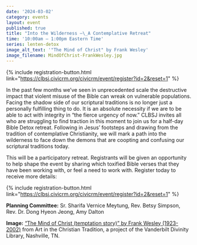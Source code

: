 ```yaml
---
date: '2024-03-02'
category: events
layout: event
published: true
title: "Into the Wilderness —\_A Contemplative Retreat"
time: '10:00am – 1:00pm Eastern Time'
series: lenten-detox
image_alt_text: '"The Mind of Christ" by Frank Wesley'
image_filename: MindOfChrist-FrankWesley.jpg
---
```

{% include registration-button.html link="https://clbsj.civicrm.org/civicrm/event/register?id=2&reset=1" %}

In the past few months we’ve seen in unprecedented scale the destructive impact that violent misuse of the Bible can wreak on vulnerable populations. Facing the shadow side of our scriptural traditions is no longer just a personally fulfilling thing to do. It is an absolute necessity if we are to be able to act with integrity in “the fierce urgency of now.” CLBSJ invites all who are struggling to find traction in this moment to join us for a half-day Bible Detox retreat. Following in Jesus’ footsteps and drawing from the tradition of contemplative Christianity, we will mark a path into the wilderness to face down the demons that are coopting and confusing our scriptural traditions today. 

This will be a participatory retreat. Registrants will be given an opportunity to help shape the event by sharing which toxified Bible verses that they have been working with, or feel a need to work with. Register today to receive more details:

{% include registration-button.html link="https://clbsj.civicrm.org/civicrm/event/register?id=2&reset=1" %}

**Planning Committee:** Sr. Sharifa Vernice Meytung, Rev. Betsy Simpson, Rev. Dr. Dong Hyeon Jeong, Amy Dalton

**Image:** [“The Mind of Christ (temptation story)” by Frank Wesley (1923-2002)](https://diglib.library.vanderbilt.edu/act-imagelink.pl?RC=59167) from Art in the Christian Tradition, a project of the Vanderbilt Divinity Library, Nashville, TN.